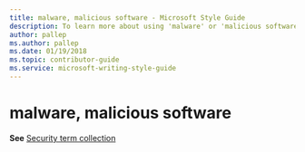 ```yaml
---
title: malware, malicious software - Microsoft Style Guide
description: To learn more about using 'malware' or 'malicious software' in Microsoft documents, see 'Security term collection.'
author: pallep
ms.author: pallep
ms.date: 01/19/2018
ms.topic: contributor-guide
ms.service: microsoft-writing-style-guide
---
```


# malware, malicious software

**See** [Security term collection](~/a-z-word-list-term-collections/term-collections/security-terms.md)

